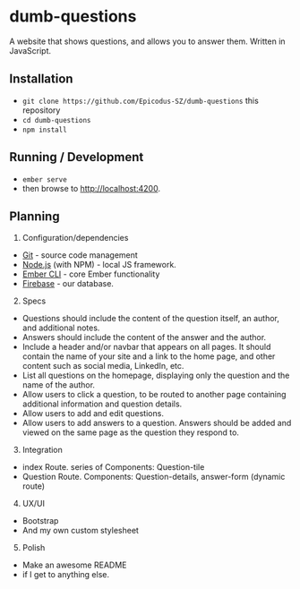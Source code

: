 # dumb-questions

A website that shows questions, and allows you to answer them.  Written in JavaScript.

## Installation

* `git clone https://github.com/Epicodus-SZ/dumb-questions` this repository
* `cd dumb-questions`
* `npm install`

## Running / Development

* `ember serve`
* then browse to [http://localhost:4200](http://localhost:4200).

## Planning

1. Configuration/dependencies
* [Git](https://git-scm.com/) - source code management
* [Node.js](https://nodejs.org/) (with NPM) - local JS framework.
* [Ember CLI](https://ember-cli.com/) - core Ember functionality
* [Firebase](firebase.google.com) - our database.

2. Specs
  * Questions should include the content of the question itself, an author, and additional notes.
  * Answers should include the content of the answer and the author.
  * Include a header and/or navbar that appears on all pages. It should contain the name of your site and a link to the home page, and other content such as social media, LinkedIn, etc.
  * List all questions on the homepage, displaying only the question and the name of the author.
  * Allow users to click a question, to be routed to another page containing additional information and question details.
  * Allow users to add and edit questions.
  * Allow users to add answers to a question. Answers should be added and viewed on the same page as the question they respond to.

3. Integration
  * index Route. series of Components: Question-tile
  * Question Route. Components: Question-details, answer-form (dynamic route)

4. UX/UI
  * Bootstrap
  * And my own custom stylesheet

5. Polish
  * Make an awesome README
  * if I get to anything else.
